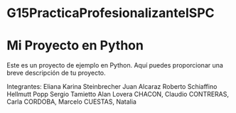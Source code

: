 # G15PracticaProfesionalizanteISPC
# Mi Proyecto en Python

Este es un proyecto de ejemplo en Python. Aquí puedes proporcionar una breve descripción de tu proyecto.

Integrantes:
Eliana Karina Steinbrecher
Juan Alcaraz
Roberto Schiaffino
Hellmutt Popp
Sergio Tamietto
Alan Lovera
CHACON, Claudio
CONTRERAS, Carla
CORDOBA, Marcelo
CUESTAS, Natalia
